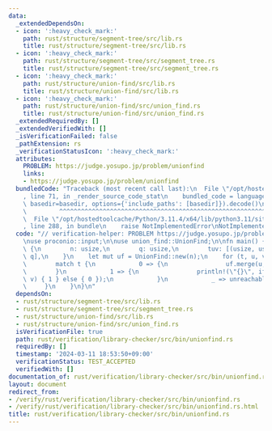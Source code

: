 ```yaml
---
data:
  _extendedDependsOn:
  - icon: ':heavy_check_mark:'
    path: rust/structure/segment-tree/src/lib.rs
    title: rust/structure/segment-tree/src/lib.rs
  - icon: ':heavy_check_mark:'
    path: rust/structure/segment-tree/src/segment_tree.rs
    title: rust/structure/segment-tree/src/segment_tree.rs
  - icon: ':heavy_check_mark:'
    path: rust/structure/union-find/src/lib.rs
    title: rust/structure/union-find/src/lib.rs
  - icon: ':heavy_check_mark:'
    path: rust/structure/union-find/src/union_find.rs
    title: rust/structure/union-find/src/union_find.rs
  _extendedRequiredBy: []
  _extendedVerifiedWith: []
  _isVerificationFailed: false
  _pathExtension: rs
  _verificationStatusIcon: ':heavy_check_mark:'
  attributes:
    PROBLEM: https://judge.yosupo.jp/problem/unionfind
    links:
    - https://judge.yosupo.jp/problem/unionfind
  bundledCode: "Traceback (most recent call last):\n  File \"/opt/hostedtoolcache/Python/3.11.4/x64/lib/python3.11/site-packages/onlinejudge_verify/documentation/build.py\"\
    , line 71, in _render_source_code_stat\n    bundled_code = language.bundle(stat.path,\
    \ basedir=basedir, options={'include_paths': [basedir]}).decode()\n          \
    \         ^^^^^^^^^^^^^^^^^^^^^^^^^^^^^^^^^^^^^^^^^^^^^^^^^^^^^^^^^^^^^^^^^^^^^^^^^^^^^^^^^\n\
    \  File \"/opt/hostedtoolcache/Python/3.11.4/x64/lib/python3.11/site-packages/onlinejudge_verify/languages/rust.py\"\
    , line 288, in bundle\n    raise NotImplementedError\nNotImplementedError\n"
  code: "// verification-helper: PROBLEM https://judge.yosupo.jp/problem/unionfind\n\
    \nuse proconio::input;\n\nuse union_find::UnionFind;\n\nfn main() {\n    input!\
    \ {\n        n: usize,\n        q: usize,\n        tuv: [(usize, usize, usize);\
    \ q],\n    }\n    let mut uf = UnionFind::new(n);\n    for (t, u, v) in tuv {\n\
    \        match t {\n            0 => {\n                uf.merge(u, v);\n    \
    \        }\n            1 => {\n                println!(\"{}\", if uf.same(u,\
    \ v) { 1 } else { 0 });\n            }\n            _ => unreachable!(),\n   \
    \     }\n    }\n}\n"
  dependsOn:
  - rust/structure/segment-tree/src/lib.rs
  - rust/structure/segment-tree/src/segment_tree.rs
  - rust/structure/union-find/src/lib.rs
  - rust/structure/union-find/src/union_find.rs
  isVerificationFile: true
  path: rust/verification/library-checker/src/bin/unionfind.rs
  requiredBy: []
  timestamp: '2024-03-11 18:53:50+09:00'
  verificationStatus: TEST_ACCEPTED
  verifiedWith: []
documentation_of: rust/verification/library-checker/src/bin/unionfind.rs
layout: document
redirect_from:
- /verify/rust/verification/library-checker/src/bin/unionfind.rs
- /verify/rust/verification/library-checker/src/bin/unionfind.rs.html
title: rust/verification/library-checker/src/bin/unionfind.rs
---
```

